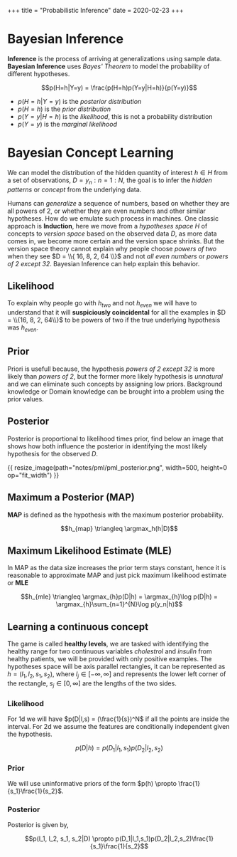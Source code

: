 +++
title = "Probabilistic Inference"
date = 2020-02-23
+++

# Bayesian Inference

__Inference__ is the process of arriving at generalizations using sample data. __Bayesian Inference__ uses _Bayes' Theorem_ to model the probability of different hypotheses.

$$p(H=h|Y=y) = \frac{p(H=h)p(Y=y|H=h)}{p(Y=y)}$$

- $p(H=h|Y=y)$ is the _posterior distribution_
- $p(H=h)$ is the _prior distribution_
- $p(Y=y|H=h)$ is the _likelihood_, this is not a probability distribution
- $p(Y=y)$ is the _marginal likelihood_

# Bayesian Concept Learning

We can model the distribution of the hidden quantity of interest $h \in H$ from a set of observations, $D = {y_n : n = 1 : N}$, the goal is to infer the _hidden patterns_ or _concept_ from the underlying data.

Humans can _generalize_ a sequence of numbers, based on whether they are all powers of 2, or whether they are even numbers and other similar hypotheses. How do we emulate such process in machines. One classic approach is __Induction__, here we move from a _hypotheses space_ $H$ of concepts to _version space_ based on the observed data $D$, as more data comes in, we become more certain and the version space shrinks. But the version space theory cannot explain why people choose  _powers of two_ when they see $D = \\{ 16, 8, 2, 64 \\}$ and not _all even numbers_ or _powers of 2 except 32_. Bayesian Inference can help explain this behavior.

## Likelihood

To explain why people go with $h_{two}$ and not $h_{even}$ we will have to understand that it will __suspiciously coincidental__ for all the examples in $D = \\{16, 8, 2, 64\\}$ to be powers of two if the true underlying hypothesis was $h_{even}$.

## Prior

Priori is usefull because, the hypothesis _powers of 2 except 32_ is more likely than _powers of 2_, but the former more likely hypothesis is _unnatural_ and we can eliminate such concepts by assigning low priors. Background knowledge or Domain knowledge can be brought into a problem using the prior values.

## Posterior

Posterior is proportional to likelihood times prior, find below an image that shows how both influence the posterior in identifying the most likely hypothesis for the observed $D$.

<div class="image-center">
{{ resize_image(path="notes/pml/pml_posterior.png", width=500, height=0 op="fit_width") }}
</div>

## Maximum a Posterior (MAP)

__MAP__ is defined as the hypothesis with the maximum posterior probability.

$$h_{map} \triangleq \argmax_h(h|D)$$

## Maximum Likelihood Estimate (MLE)

In MAP as the data size increases the prior term stays constant, hence it is reasonable to approximate MAP and just pick maximum likelihood estimate or __MLE__

$$h_{mle} \triangleq \argmax_{h}p(D|h) = \argmax_{h}\log p(D|h) = \argmax_{h}\sum_{n=1}^{N}\log p(y_n|h)$$

## Learning a continuous concept

The game is called __healthy levels__, we are tasked with identifying the healthy range for two continuous variables _cholestrol_ and _insulin_ from healthy patients, we will be provided with only positive examples. The hypotheses space will be axis parallel rectangles, it can be represented as $h = (l_1, l_2, s_1, s_2)$, where $l_j \in [-\infty, \infty]$ and represents the lower left corner of the rectangle, $s_j \in [0, \infty]$ are the lengths of the two sides.

### Likelihood

For 1d we will have $p(D|l,s) = (\frac{1}{s})^N$ if all the points are inside the interval. For 2d we assume the features are conditionally independent given the hypothesis.

$$p(D|h) = p(D_1|l_1,s_1)p(D_2|l_2,s_2)$$

### Prior

We will use uninformative priors of the form $p(h) \propto \frac{1}{s_1}\frac{1}{s_2}$.

### Posterior

Posterior is given by,

$$p(l_1, l_2, s_1, s_2|D) \propto p(D_1|l_1,s_1)p(D_2|l_2,s_2)\frac{1}{s_1}\frac{1}{s_2}$$
